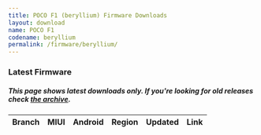 ```yaml
---
title: POCO F1 (beryllium) Firmware Downloads
layout: download
name: POCO F1
codename: beryllium
permalink: /firmware/beryllium/
---
```


### Latest Firmware
##### This page shows latest downloads only. If you're looking for old releases check [the archive](/archive/firmware/beryllium/).

<div class="table-responsive-md" id="table-wrapper">
<table id="firmware" class="compact table table-striped table-hover table-sm">
    <thead class="thead-dark">
        <tr>
            <th>Branch</th>
            <th>MIUI</th>
            <th>Android</th>
            <th>Region</th>
            <th>Updated</th>
            <th>Link</th>
        </tr>
    </thead>
    <script>loadFirmwareDownloads('beryllium', 'latest')</script>
</table>
</div>
